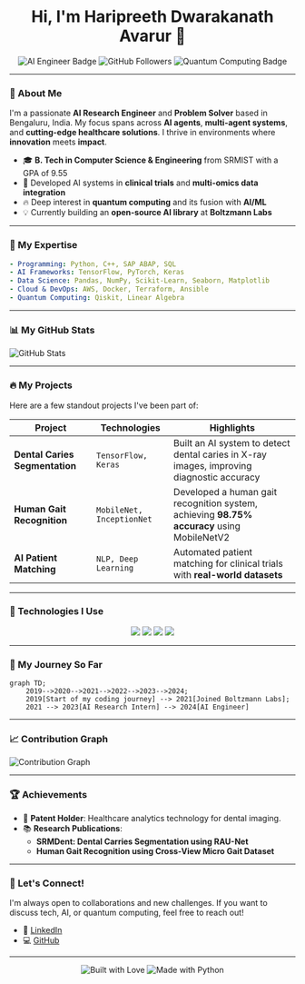 
<h1 align="center">Hi, I'm Haripreeth Dwarakanath Avarur 👋</h1>

<p align="center">
    <img src="https://img.shields.io/badge/AI%20Engineer-%F0%9F%A4%96%20Boltzmann%20Labs-blueviolet" alt="AI Engineer Badge" />
    <img src="https://img.shields.io/github/followers/HaripreethAvarur?style=social" alt="GitHub Followers" />
    <img src="https://img.shields.io/badge/Quantum%20Computing-Enthusiast-%2398c379" alt="Quantum Computing Badge" />
</p>

---

### 🌟 About Me

I'm a passionate **AI Research Engineer** and **Problem Solver** based in Bengaluru, India. My focus spans across **AI agents**, **multi-agent systems**, and **cutting-edge healthcare solutions**. I thrive in environments where **innovation** meets **impact**.

- 🎓 **B. Tech in Computer Science & Engineering** from SRMIST with a GPA of 9.55
- 🚀 Developed AI systems in **clinical trials** and **multi-omics data integration**
- 🔥 Deep interest in **quantum computing** and its fusion with **AI/ML**
- 💡 Currently building an **open-source AI library** at **Boltzmann Labs**

---

### 🧠 My Expertise

```yaml
- Programming: Python, C++, SAP ABAP, SQL
- AI Frameworks: TensorFlow, PyTorch, Keras
- Data Science: Pandas, NumPy, Scikit-Learn, Seaborn, Matplotlib
- Cloud & DevOps: AWS, Docker, Terraform, Ansible
- Quantum Computing: Qiskit, Linear Algebra
```

---

### 📊 My GitHub Stats

![GitHub Stats](https://github-readme-stats.vercel.app/api?username=HaripreethAvarur&show_icons=true&theme=radical)

---

### 🔥 My Projects

Here are a few standout projects I've been part of:

| Project                       | Technologies | Highlights |
| ------------------------------| ------------ | ---------- |
| **Dental Caries Segmentation** | `TensorFlow, Keras` | Built an AI system to detect dental caries in X-ray images, improving diagnostic accuracy |
| **Human Gait Recognition**     | `MobileNet, InceptionNet` | Developed a human gait recognition system, achieving **98.75% accuracy** using MobileNetV2 |
| **AI Patient Matching**        | `NLP, Deep Learning` | Automated patient matching for clinical trials with **real-world datasets** |

---

### 🔧 Technologies I Use

<p align="center">
    <img src="https://img.shields.io/badge/Code-Python-%233776AB?style=flat&logo=python&logoColor=white" />
    <img src="https://img.shields.io/badge/AI-TensorFlow-%23FF6F00?style=flat&logo=tensorflow&logoColor=white" />
    <img src="https://img.shields.io/badge/Cloud-AWS-%23232F3E?style=flat&logo=amazon-aws&logoColor=white" />
    <img src="https://img.shields.io/badge/DevOps-Docker-%230db7ed?style=flat&logo=docker&logoColor=white" />
</p>

---

### 🚀 My Journey So Far

```mermaid
graph TD;
    2019-->2020-->2021-->2022-->2023-->2024;
    2019[Start of my coding journey] --> 2021[Joined Boltzmann Labs];
    2021 --> 2023[AI Research Intern] --> 2024[AI Engineer]
```

---

### 📈 Contribution Graph

![Contribution Graph](https://activity-graph.herokuapp.com/graph?username=HaripreethAvarur&theme=react-dark)

---

### 🏆 Achievements

- 📝 **Patent Holder**: Healthcare analytics technology for dental imaging.
- 📚 **Research Publications**:
  - **SRMDent: Dental Carries Segmentation using RAU-Net**
  - **Human Gait Recognition using Cross-View Micro Gait Dataset**

---

### 🎯 Let's Connect!

I'm always open to collaborations and new challenges. If you want to discuss tech, AI, or quantum computing, feel free to reach out!

- 💼 [LinkedIn](https://www.linkedin.com/in/haripreeth-avarur)
- 💻 [GitHub](https://github.com/HaripreethAvarur)

---

<p align="center">
  <img src="https://forthebadge.com/images/badges/built-with-love.svg" alt="Built with Love" />
  <img src="https://forthebadge.com/images/badges/made-with-python.svg" alt="Made with Python" />
</p>
